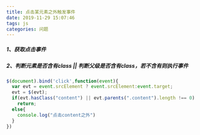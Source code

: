```yaml
---
title: 点击某元素之外触发事件
date: 2019-11-29 15:07:46
tags: js
categories: 问题
---
```

##### 1、获取点击事件
##### 2、判断元素是否含有class || 判断父级是否含有class，若不含有则执行事件
```javascript
$(document).bind('click',function(event){
  var evt = event.srcElement ? event.srcElement:event.target;
  evt = $(evt);
  if(evt.hasClass("content") || evt.parents(".content").length !== 0) 
    return;
  else{
    console.log("点击content之外")
  }
})
```